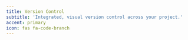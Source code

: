 ```yaml
---
title: Version Control
subtitle: 'Integrated, visual version control across your project.'
accent: primary
icon: fas fa-code-branch
---
```


